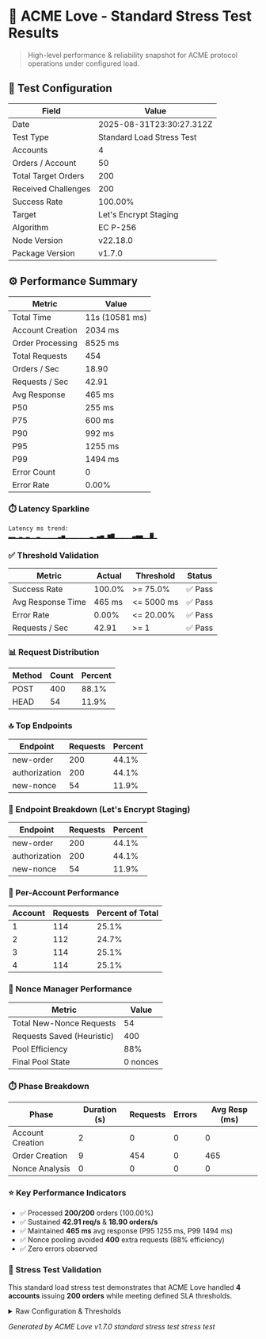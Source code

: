 # 🚀 ACME Love - Standard Stress Test Results

> High-level performance & reliability snapshot for ACME protocol operations under configured load.

## 🧪 Test Configuration
| Field | Value |
|-------|-------|
| Date | 2025-08-31T23:30:27.312Z |
| Test Type | Standard Load Stress Test |
| Accounts | 4 |
| Orders / Account | 50 |
| Total Target Orders | 200 |
| Received Challenges | 200 |
| Success Rate | 100.00% |
| Target | Let's Encrypt Staging |
| Algorithm | EC P-256 |
| Node Version | v22.18.0 |
| Package Version | v1.7.0 |

## ⚙️ Performance Summary
| Metric | Value |
|--------|-------|
| Total Time | 11s (10581 ms) |
| Account Creation | 2034 ms |
| Order Processing | 8525 ms |
| Total Requests | 454 |
| Orders / Sec | 18.90 |
| Requests / Sec | 42.91 |
| Avg Response | 465 ms |
| P50 | 255 ms |
| P75 | 600 ms |
| P90 | 992 ms |
| P95 | 1255 ms |
| P99 | 1494 ms |
| Error Count | 0 |
| Error Rate | 0.00% |

### ⏱️ Latency Sparkline
```
Latency ms trend:
▂▂▁▂▁▂▁▁▂▁▁▁▁▁▂▄▁▁▁▁▁▁▁▂▁▃▄▁▅▆▁▁▁▁▁▃▄▄▁▁▇▁
```

### ✅ Threshold Validation
| Metric | Actual | Threshold | Status |
|--------|--------|-----------|--------|
| Success Rate | 100.0% | >= 75.0% | ✅ Pass |
| Avg Response Time | 465 ms | <= 5000 ms | ✅ Pass |
| Error Rate | 0.00% | <= 20.00% | ✅ Pass |
| Requests / Sec | 42.91 | >= 1 | ✅ Pass |

### 📊 Request Distribution
| Method | Count | Percent |
|--------|-------|---------|
| POST | 400 | 88.1% |
| HEAD | 54 | 11.9% |

### 🔝 Top Endpoints
| Endpoint | Requests | Percent |
|----------|----------|---------|
| new-order | 200 | 44.1% |
| authorization | 200 | 44.1% |
| new-nonce | 54 | 11.9% |

### 🧩 Endpoint Breakdown (Let's Encrypt Staging)
| Endpoint | Requests | Percent |
|----------|----------|---------|
| new-order | 200 | 44.1% |
| authorization | 200 | 44.1% |
| new-nonce | 54 | 11.9% |

### 👥 Per-Account Performance
| Account | Requests | Percent of Total |
|---------|----------|------------------|
| 1 | 114 | 25.1% |
| 2 | 112 | 24.7% |
| 3 | 114 | 25.1% |
| 4 | 114 | 25.1% |

### 🔐 Nonce Manager Performance
| Metric | Value |
|--------|-------|
| Total New-Nonce Requests | 54 |
| Requests Saved (Heuristic) | 400 |
| Pool Efficiency | 88% |
| Final Pool State | 0 nonces |

### ⏱️ Phase Breakdown
| Phase | Duration (s) | Requests | Errors | Avg Resp (ms) |
|-------|--------------|----------|--------|---------------|
| Account Creation | 2 | 0 | 0 | 0 |
| Order Creation | 9 | 454 | 0 | 465 |
| Nonce Analysis | 0 | 0 | 0 | 0 |

### ⭐ Key Performance Indicators
- ✅ Processed **200/200** orders (100.00%)
- ✅ Sustained **42.91 req/s** & **18.90 orders/s**
- ✅ Maintained **465 ms** avg response (P95 1255 ms, P99 1494 ms)
- ✅ Nonce pooling avoided **400** extra requests (88% efficiency)
- ✅ Zero errors observed

### 🧾 Stress Test Validation
This standard load stress test demonstrates that ACME Love handled **4 accounts** issuing **200 orders** while meeting defined SLA thresholds.

<details><summary>Raw Configuration & Thresholds</summary>

```json
{
  "name": "Standard Stress Test",
  "TOTAL_ACCOUNTS": 4,
  "ORDERS_PER_ACCOUNT": 50,
  "TOTAL_ORDERS": 200,
  "batchSize": 50,
  "thresholds": {
    "minSuccessRate": 0.75,
    "maxAvgResponseTimeMs": 5000,
    "maxErrorRate": 0.2,
    "minRequestsPerSecond": 1
  }
}
```

</details>

_Generated by ACME Love v1.7.0 standard stress test stress test_
